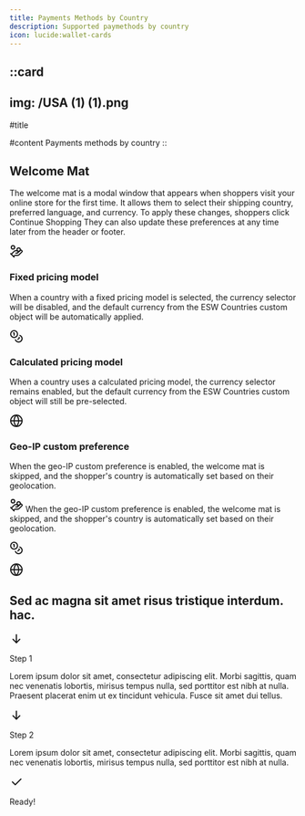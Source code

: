 ```yaml
---
title: Payments Methods by Country
description: Supported paymethods by country
icon: lucide:wallet-cards
---
```


::card
---
img: /USA (1) (1).png
---
#title

#content
Payments methods by country
::


<!-- Icon Blocks -->
<div class="max-w-[85rem] px-4 py-10 sm:px-6 lg:px-8 lg:py-14 mx-auto">
  <div class="max-w-2xl mx-auto">
    <!-- Grid -->
    <div class="grid gap-12">
      <div>
        <h2 class="text-3xl text-gray-800 font-bold lg:text-4xl dark:text-white">
          Welcome Mat
        </h2>
        <p class="mt-3 text-gray-800 dark:text-neutral-400">
          The welcome mat is a modal window that appears when shoppers visit your online store for the first time. It allows them to select their shipping country, preferred language, and currency. To apply these changes, shoppers click Continue Shopping They can also update these preferences at any time later from the header or footer.
        </p>
      </div>

  <div class="space-y-6 lg:space-y-10">
        <!-- Icon Block -->
        <div class="flex gap-x-5 sm:gap-x-8">
  <svg
    class="shrink-0 mt-2 size-6 text-gray-800 dark:text-white"
    xmlns="http://www.w3.org/2000/svg"
    width="24"
    height="24"
    viewBox="0 0 24 24"
    fill="none"
    stroke="currentColor"
    stroke-width="2"
    stroke-linecap="round"
    stroke-linejoin="round"
  >
    <path d="M11 15h2a2 2 0 1 0 0-4h-3c-.6 0-1.1.2-1.4.6L3 17"/>
    <path d="m7 21 1.6-1.4c.3-.4.8-.6 1.4-.6h4c1.1 0 2.1-.4 2.8-1.2l4.6-4.4a2 2 0 0 0-2.75-2.91l-4.2 3.9"/>
    <path d="m2 16 6 6"/>
    <circle cx="16" cy="9" r="2.9"/>
    <circle cx="6" cy="5" r="3"/>
  </svg>

  <div class="grow">
    <h3 class="text-base sm:text-lg font-semibold text-gray-800 dark:text-neutral-200">
      Fixed pricing model
    </h3>
    <p class="mt-1 text-gray-600 dark:text-neutral-400">
      When a country with a fixed pricing model is selected, the currency selector will be disabled, and the default currency from the ESW Countries custom object will be automatically applied.
    </p>
  </div>
</div>

  <!-- End Icon Block -->

  <!-- Icon Block -->
  <div class="space-y-6 lg:space-y-10">
        <!-- Icon Block -->
        <div class="flex gap-x-5 sm:gap-x-8">
  <svg
    class="shrink-0 mt-2 size-6 text-gray-800 dark:text-white"
    xmlns="http://www.w3.org/2000/svg" width="24" height="24" viewBox="0 0 24 24" fill="none" stroke="currentColor" stroke-width="2" stroke-linecap="round" stroke-linejoin="round" class="lucide lucide-coins-icon lucide-coins"><circle cx="8" cy="8" r="6"/><path d="M18.09 10.37A6 6 0 1 1 10.34 18"/><path d="M7 6h1v4"/><path d="m16.71 13.88.7.71-2.82 2.82"/></svg>
          <div class="grow">
            <h3 class="text-base sm:text-lg font-semibold text-gray-800 dark:text-neutral-200">
              Calculated pricing model
            </h3>
            <p class="mt-1 text-gray-600 dark:text-neutral-400">
              When a country uses a calculated pricing model, the currency selector remains enabled, but the default currency from the ESW Countries custom object will still be pre-selected.
            </p>
          </div>
        </div>
        <!-- End Icon Block -->

  <!-- Icon Block -->
  <div class="flex gap-x-5 sm:gap-x-8">
          <svg class="shrink-0 mt-2 size-6 text-gray-800 dark:text-white" xmlns="http://www.w3.org/2000/svg" width="24" height="24" viewBox="0 0 24 24" fill="none" stroke="currentColor" stroke-width="2" stroke-linecap="round" stroke-linejoin="round" class="lucide lucide-globe-icon lucide-globe"><circle cx="12" cy="12" r="10"/><path d="M12 2a14.5 14.5 0 0 0 0 20 14.5 14.5 0 0 0 0-20"/><path d="M2 12h20"/></svg>
          <div class="grow">
            <h3 class="text-base sm:text-lg font-semibold text-gray-800 dark:text-neutral-200">
              Geo-IP custom preference
            </h3>
            <p class="mt-1 text-gray-600 dark:text-neutral-400">
              When the geo-IP custom preference is enabled, the welcome mat is skipped, and the shopper's country is automatically set based on their geolocation.
            </p>
          </div>
        </div>
        <!-- End Icon Block -->
      </div>
    </div>
    <!-- End Grid -->
  </div>
</div>
<!-- End Icon Blocks -->


<svg xmlns="http://www.w3.org/2000/svg" width="24" height="24" viewBox="0 0 24 24" fill="none" stroke="currentColor" stroke-width="2" stroke-linecap="round" stroke-linejoin="round" class="lucide lucide-hand-coins-icon lucide-hand-coins"><path d="M11 15h2a2 2 0 1 0 0-4h-3c-.6 0-1.1.2-1.4.6L3 17"/><path d="m7 21 1.6-1.4c.3-.4.8-.6 1.4-.6h4c1.1 0 2.1-.4 2.8-1.2l4.6-4.4a2 2 0 0 0-2.75-2.91l-4.2 3.9"/><path d="m2 16 6 6"/><circle cx="16" cy="9" r="2.9"/><circle cx="6" cy="5" r="3"/></svg> When the geo-IP custom preference is enabled, the welcome mat is skipped, and the shopper's country is automatically set based on their geolocation.

<svg xmlns="http://www.w3.org/2000/svg" width="24" height="24" viewBox="0 0 24 24" fill="none" stroke="currentColor" stroke-width="2" stroke-linecap="round" stroke-linejoin="round" class="lucide lucide-coins-icon lucide-coins"><circle cx="8" cy="8" r="6"/><path d="M18.09 10.37A6 6 0 1 1 10.34 18"/><path d="M7 6h1v4"/><path d="m16.71 13.88.7.71-2.82 2.82"/></svg>

<svg xmlns="http://www.w3.org/2000/svg" width="24" height="24" viewBox="0 0 24 24" fill="none" stroke="currentColor" stroke-width="2" stroke-linecap="round" stroke-linejoin="round" class="lucide lucide-globe-icon lucide-globe"><circle cx="12" cy="12" r="10"/><path d="M12 2a14.5 14.5 0 0 0 0 20 14.5 14.5 0 0 0 0-20"/><path d="M2 12h20"/></svg>


<!-- Timeline -->
<div class="p-4 max-w-xl mx-auto dark:bg-gray-800">
  <h2 class="font-heading dark:text-gray-100 mb-8 text-3xl font-bold lg:text-4xl">
    Sed ac magna sit amet risus tristique interdum. hac.
  </h2>

  <!-- Step 1 -->
  <div class="flex">
    <div class="mr-4 flex flex-col items-center">
      <div>
        <div class="flex h-10 w-10 items-center justify-center rounded-full border-2 border-blue-900">
          <svg xmlns="http://www.w3.org/2000/svg" width="24" height="24" viewBox="0 0 24 24" fill="none"
            stroke="currentColor" stroke-width="2" stroke-linecap="round" stroke-linejoin="round"
            class="h-6 w-6 text-blue-800 dark:text-slate-200">
            <path d="M12 5l0 14"></path>
            <path d="M18 13l-6 6"></path>
            <path d="M6 13l6 6"></path>
          </svg>
        </div>
      </div>
      <div class="h-full w-px bg-gray-300 dark:bg-slate-500"></div>
    </div>
    <div class="pt-1 pb-8">
      <p class="mb-2 text-xl font-bold text-gray-900 dark:text-slate-300">Step 1</p>
      <p class="text-gray-600 dark:text-slate-400">
        Lorem ipsum dolor sit amet, consectetur adipiscing elit. Morbi sagittis, quam nec venenatis lobortis, mirisus
        tempus nulla, sed porttitor est nibh at nulla. Praesent placerat enim ut ex tincidunt vehicula. Fusce sit amet
        dui tellus.
      </p>
    </div>
  </div>

  <!-- Step 2 -->
  <div class="flex">
    <div class="mr-4 flex flex-col items-center">
      <div>
        <div class="flex h-10 w-10 items-center justify-center rounded-full border-2 border-blue-900">
          <svg xmlns="http://www.w3.org/2000/svg" width="24" height="24" viewBox="0 0 24 24" fill="none"
            stroke="currentColor" stroke-width="2" stroke-linecap="round" stroke-linejoin="round"
            class="h-6 w-6 text-blue-800 dark:text-slate-200">
            <path d="M12 5l0 14"></path>
            <path d="M18 13l-6 6"></path>
            <path d="M6 13l6 6"></path>
          </svg>
        </div>
      </div>
      <div class="h-full w-px bg-gray-300 dark:bg-slate-500"></div>
    </div>
    <div class="pt-1 pb-8">
      <p class="mb-2 text-xl font-bold text-gray-900 dark:text-slate-300">Step 2</p>
      <p class="text-gray-600 dark:text-slate-400">
        Lorem ipsum dolor sit amet, consectetur adipiscing elit. Morbi sagittis, quam nec venenatis lobortis, mirisus
        tempus nulla, sed porttitor est nibh at nulla.
      </p>
    </div>
  </div>

  <!-- Ready -->
  <div class="flex">
    <div class="mr-4 flex flex-col items-center">
      <div>
        <div class="flex h-10 w-10 items-center justify-center rounded-full border-2 border-blue-900 bg-blue-900">
          <svg xmlns="http://www.w3.org/2000/svg" width="24" height="24" viewBox="0 0 24 24" fill="none"
            stroke="currentColor" stroke-width="2" stroke-linecap="round" stroke-linejoin="round"
            class="h-6 w-6 text-white dark:text-slate-200">
            <path d="M5 12l5 5l10 -10"></path>
          </svg>
        </div>
      </div>
    </div>
    <div class="pt-1">
      <p class="mb-2 text-xl font-bold text-gray-900 dark:text-slate-300">Ready!</p>
    </div>
  </div>
</div>

